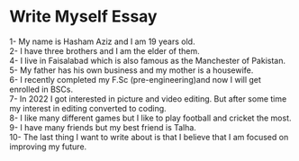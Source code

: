 # Write Myself Essay

1- My name is Hasham Aziz and I am 19 years old.        
2- I have three brothers and I am the elder of them.          
4- I live in Faisalabad which is also famous as the Manchester of Pakistan.         
5- My father has his own business and my mother is a housewife.          
6- I recently completed my F.Sc (pre-engineering)and 
   now I will get enrolled in BSCs.           
7- In 2022 I got interested in picture and video editing. But 
   after some time my interest in editing converted to coding.            
8- I like  many different games but  I like to play football 
   and cricket the most.               
9- I have many friends but my best friend is Talha.            
10- The last thing I want to write about is that I believe 
    that I am focused on improving my future.           
